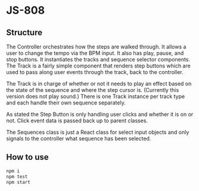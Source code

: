 # JS-808

## Structure
The Controller orchestrates how the steps are walked through. It allows a user to change the tempo via the BPM input. It also has play, pause, and stop buttons. It instantiates the tracks and sequence selector components. The Track is a fairly simple component that renders step buttons which are used to pass along user events through the track, back to the controller.

The Track is in charge of whether or not it needs to play an effect based on the state of the sequence and where the step cursor is. (Currently this version does not play sound.) There is one Track instance per track type and each handle their own sequence separately.

As stated the Step Button is only handling user clicks and whether it is on or not. Click event data is passed back up to parent classes.

The Sequences class is just a React class for select input objects and only signals to the controller what sequence has been selected.

## How to use
```bash
npm i
npm test
npm start
```
